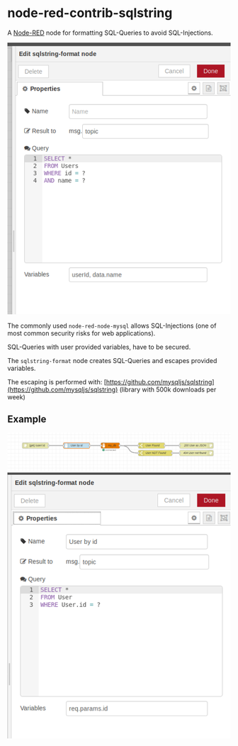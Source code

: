 # node-red-contrib-sqlstring

A [Node-RED](http://nodered.org) node for formatting SQL-Queries to avoid SQL-Injections.

![screenshot](images/screenshot.png)

The commonly used `node-red-node-mysql` allows SQL-Injections (one of most common security risks for web applications).

SQL-Queries with user provided variables, have to be secured.

The `sqlstring-format` node creates SQL-Queries and escapes provided variables.

The escaping is performed with: [https://github.com/mysqljs/sqlstring](https://github.com/mysqljs/sqlstring) (library with 500k downloads per week)

## Example
![example-flow](images/example-flow.png)
![example-properties](images/example-properties.png)
